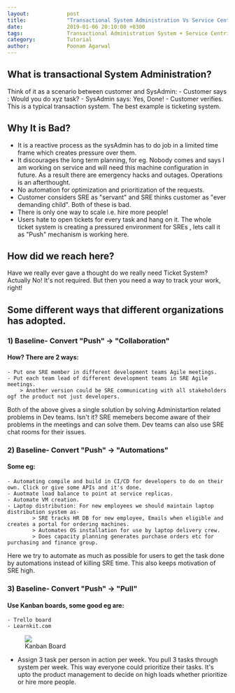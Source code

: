 ```yaml
---
layout:            post
title:             "Transactional System Administration Vs Service Centric Model in SRE"
date:              2019-01-06 20:10:00 +0300
tags:              Transactional Administration System + Service Centric Model
category:          Tutorial
author:            Poonam Agarwal
---
```

## What is transactional System Administration?
Think of it as a scenario between customer and SysAdmin:
	- Customer says : Would you do xyz task?
	- SysAdmin says: Yes, Done!
	- Customer verifies.
This is a typical transaction system. The best example is ticketing system.

## Why It is Bad?
- It is a reactive process as the sysAdmin has to do job in a limited time frame which creates pressure over them.
- It discourages the long term planning, for eg. Nobody comes and says I am working on service and will need this machine configuration in future. As a result there are emergency hacks and outages. Operations is an afterthought.
- No automation for optimization and prioritization of the requests.
- Customer considers SRE as "servant" and SRE thinks customer as "ever demanding child". Both of these is bad.
- There is only one way to scale i.e. hire more people!
- Users hate to open tickets for every task and hang on it.
The whole ticket system is creating a pressured environment for SREs , lets call it as "Push" mechanism is working here.

## How did we reach here?
Have we really ever gave a thought do we really need Ticket System? Actually No! It's not required.
But then you need a way to track your work, right!

## Some different ways that different organizations has adopted.
### 1) Baseline- Convert "Push" -> "Collaboration"
#### How? There are 2 ways: 
	- Put one SRE member in different development teams Agile meetings.
	- Put each team lead of different development teams in SRE Agile meetings.
		> Another version could be SRE communicating with all stakeholders ogf the product not just developers.
Both of the above gives a single solution by solving Administartion related problems in Dev teams. Isn't it? SRE memebers become aware of their problems in the meetings and can solve them. Dev teams can also use SRE chat rooms for their issues.

### 2) Baseline- Convert "Push" -> "Automations"
#### Some eg:
	- Automating compile and build in CI/CD for developers to do on their own. Click or give some APIs and it's done.
	- Auotmate load balance to point at service replicas.
	- Automate VM creation.
	- Laptop distribution: For new employees we should maintain laptop distribution system as-
			> SRE tracks HR DB for new employee, Emails when eligible and creates a portal for ordering machines.
			> Automates OS installation for use by laptop delivery crew.
			> Does capacity planning generates purchase orders etc for purchasing and finance group.
Here we try to automate as much as possible for users to get the task done by automations instead of killing SRE time. This also keeps motivation of SRE high.

### 3) Baseline- Convert "Push" -> "Pull"
#### Use Kanban boards, some good eg are:
	- Trello board
	- Learnkit.com

<div><figure><img src="{{ site.github.url }}/media/img/kanban-board.png" /><figcaption>Kanban Board</figcaption></figure></div>

- Assign 3 task per person in action per week. You pull 3 tasks through system per week.
This way everyone could prioritize their tasks. It's upto the product management to decide on high loads whether prioritize or hire more people.